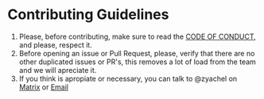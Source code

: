 # Contributing Guidelines

1. Please, before contributing, make sure to read the [CODE OF CONDUCT](CODE_OF_CONDUCT.md), and please, respect it.
2. Before opening an issue or Pull Request, please, verify that there are no other duplicated issues or PR's, this removes a lot of load from the team
and we will apreciate it.
3. If you think is apropiate or necessary, you can talk to @zyachel on [Matrix](https://matrix.to/#/@ninal:matrix.org) or [Email](mailto:aricla@protonmail.com)
